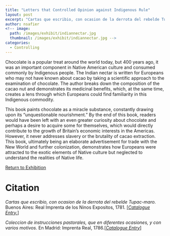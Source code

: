 ```yaml
---
title: "Letters that Controlled Opinion against Indigenous Rule"
layout: post
excerpt: "Cartas que escribio, con ocasion de la derrota del rebelde Tupac-maro. Buenos Aires: Real Imprenta de los Ninos Expositos, 1781."
author: nsafier
<!-- image: 
  path: /images/exhibit/indiannectar.jpg
  thumbnail: /images/exhibit/indiannectar.jpg -->
categories:
  - Controlling
---
```


Chocolate is a popular treat around the world today, but 400 years ago, it was an important component in Native American culture and consumed commonly by Indigenous people. The Indian nectar is written for Europeans who may not have known about cacao by taking a scientific approach to the examination of chocolate. The author breaks down the composition of the cacao nut and demonstrates its medicinal benefits, which, at the same time, creates a lens through which Europeans could find familiarity in this Indigenous commodity.

This book paints chocolate as a miracle substance, constantly drawing upon its “unquestionable nourishment.” By the end of this book, readers would have been left with an even greater curiosity about chocolate and perhaps a desire to acquire some for themselves, which would directly contribute to the growth of Britain’s economic interests in the Americas. However, it never addresses slavery or the brutality of cacao extraction. This book, ultimately being an elaborate advertisement for trade with the New World and further colonization, demonstrates how Europeans were attracted to the exotic elements of Native culture but neglected to understand the realities of Native life.

[Return to Exhibition](/2019-bookhistory/exhibition/)

# Citation

*Cartas que escribio, con ocasion de la derrota del rebelde Tupac-maro.* Buenos Aires: Real Imprenta de los Ninos Expositos, 1781. [\[*Catalogue Entry.*\]](https://search.library.brown.edu/catalog/b8201856)

*Coleccion de instrucciones pastorales, que en diferentes ocasiones, y con varios motivos.* En Madrid: Imprenta Real, 1786.[\[*Catalogue Entry*\]](https://search.library.brown.edu/catalog/b3017900)